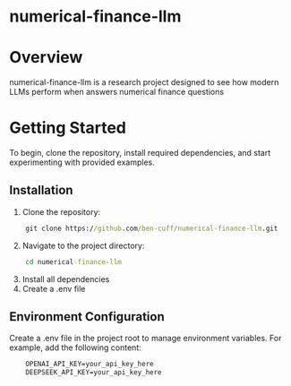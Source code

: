 # numerical-finance-llm

# Overview
numerical-finance-llm is a research project designed to see how modern LLMs perform when answers numerical finance questions

# Getting Started
To begin, clone the repository, install required dependencies, and start experimenting with provided examples.

## Installation
1. Clone the repository:
```cmd
    git clone https://github.com/ben-cuff/numerical-finance-llm.git
```
2. Navigate to the project directory:
```cmd
    cd numerical-finance-llm
```
3. Install all dependencies
4. Create a .env file

## Environment Configuration
Create a .env file in the project root to manage environment variables. For example, add the following content:

```txt
    OPENAI_API_KEY=your_api_key_here
    DEEPSEEK_API_KEY=your_api_key_here
```